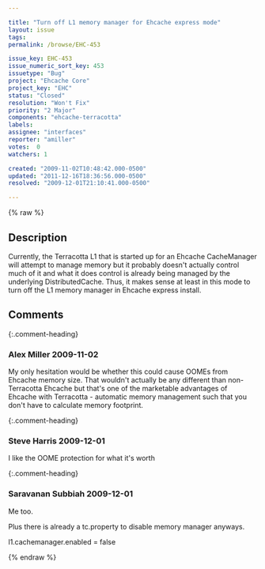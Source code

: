 ```yaml
---

title: "Turn off L1 memory manager for Ehcache express mode"
layout: issue
tags: 
permalink: /browse/EHC-453

issue_key: EHC-453
issue_numeric_sort_key: 453
issuetype: "Bug"
project: "Ehcache Core"
project_key: "EHC"
status: "Closed"
resolution: "Won't Fix"
priority: "2 Major"
components: "ehcache-terracotta"
labels: 
assignee: "interfaces"
reporter: "amiller"
votes:  0
watchers: 1

created: "2009-11-02T10:48:42.000-0500"
updated: "2011-12-16T18:36:56.000-0500"
resolved: "2009-12-01T21:10:41.000-0500"

---
```




{% raw %}



## Description

<div markdown="1" class="description">

Currently, the Terracotta L1 that is started up for an Ehcache CacheManager will attempt to manage memory but it probably doesn't actually control much of it and what it does control is already being managed by the underlying DistributedCache.  Thus, it makes sense at least in this mode to turn off the L1 memory manager in Ehcache express install.




</div>

## Comments


{:.comment-heading}
### **Alex Miller** <span class="date">2009-11-02</span>

<div markdown="1" class="comment">

My only hesitation would be whether this could cause OOMEs from Ehcache memory size.  That wouldn't actually be any different than non-Terracotta Ehcache but that's one of the marketable advantages of Ehcache with Terracotta - automatic memory management such that you don't have to calculate memory footprint.


</div>


{:.comment-heading}
### **Steve Harris** <span class="date">2009-12-01</span>

<div markdown="1" class="comment">

I like the OOME protection for what it's worth

</div>


{:.comment-heading}
### **Saravanan Subbiah** <span class="date">2009-12-01</span>

<div markdown="1" class="comment">

Me too.

Plus there is already a tc.property to disable memory manager anyways.

l1.cachemanager.enabled = false

</div>



{% endraw %}
